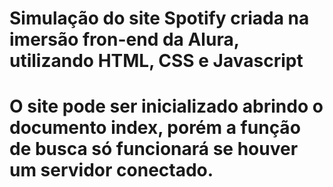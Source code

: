 # Simulação do site Spotify criada na imersão fron-end da Alura, utilizando HTML, CSS e Javascript
# O site pode ser inicializado abrindo o documento index, porém a função de busca só funcionará se houver um servidor conectado.
